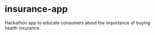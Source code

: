 # insurance-app
Hackathon app to educate consumers about the importance of buying health insurance.
